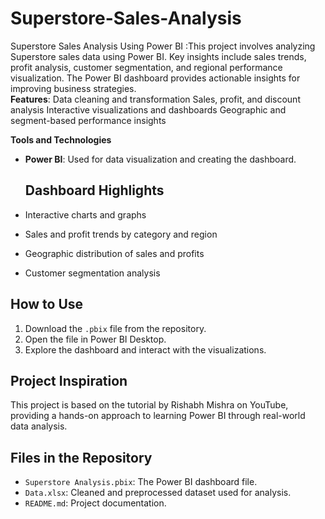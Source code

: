 # Superstore-Sales-Analysis
Superstore Sales Analysis Using Power BI :This project involves analyzing Superstore sales data using Power BI. Key insights include sales trends, profit analysis, customer segmentation, and regional performance visualization. The Power BI dashboard provides actionable insights for improving business strategies.  
**Features**:
Data cleaning and transformation
Sales, profit, and discount analysis
Interactive visualizations and dashboards
Geographic and segment-based performance insights

**Tools and Technologies**
- **Power BI**: Used for data visualization and creating the dashboard.

  ## Dashboard Highlights
- Interactive charts and graphs
- Sales and profit trends by category and region
- Geographic distribution of sales and profits
- Customer segmentation analysis

## How to Use
1. Download the `.pbix` file from the repository.
2. Open the file in Power BI Desktop.
3. Explore the dashboard and interact with the visualizations.

## Project Inspiration
This project is based on the tutorial by Rishabh Mishra on YouTube, providing a hands-on approach to learning Power BI through real-world data analysis.

## Files in the Repository
- `Superstore Analysis.pbix`: The Power BI dashboard file.
- `Data.xlsx`: Cleaned and preprocessed dataset used for analysis.
- `README.md`: Project documentation.
